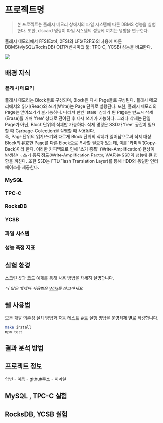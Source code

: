 # 프로젝트명
> 본 프로젝트는 플래시 메모리 상에서의 파일 시스템에 따른 DBMS 성능을 실험한다. 또한, discard 명령이 파일 시스템의 성능에 끼치는 영향을 연구한다.

플래시 메모리에서 FFS(Ext4, XFS)와 LFS(F2FS)의 사용에 따른 DBMS(MySQL/RocksDB) OLTP(벤치마크 툴: TPC-C, YCSB) 성능을 비교한다.

![](../header.png)

## 배경 지식

### 플래시 메모리
플래시 메모리는 Block들로 구성되며, Block은 다시 Page들로 구성된다. 플래시 메모리에서의 읽기(Read)와 쓰기(Write)는 Page 단위로 실행된다. 또한, 플래시 메모리의 Page는 덮어쓰기가 불가능하다. 따라서 한번 'stale' 상태가 된 Page는 반드시 삭제(Erase)를 거쳐 'free' 상태로 전이된 후 다시 쓰기가 가능하다. 그러나 삭제는 단일 Page가 아닌, Block 단위의 삭제만 가능하다. 삭제 명령은 SSD가 'free' 공간이 필요할 때 Garbage-Collection을 실행할 때 사용된다.  
즉, Page 단위의 읽기/쓰기와 다르게 Block 단위의 삭제가 일어남으로써 삭제 대상 Block의 유효한 Page를 다른 Block으로 복사할 필요가 있는데, 이를 '카피백'(Copy-Back)이라 한다. 이러한 카피백으로 인해 '쓰기 증폭' (Write-Amplification) 현상이 발생한다. 쓰기 증폭 정도(Write-Amplification Factor, WAF)는 SSD의 성능에 큰 영향을 끼친다. 또한 SSD는 FTL(Flash Translation Layer)를 통해 HDD와 동일한 인터페이스를 제공한다.

### MySQL

### TPC-C

### RocksDB

### YCSB

### 파일 시스템

### 성능 측정 지표


## 실험 환경

스크린 샷과 코드 예제를 통해 사용 방법을 자세히 설명합니다.

_더 많은 예제와 사용법은 [Wiki][wiki]를 참고하세요._

## 쉘 사용법

모든 개발 의존성 설치 방법과 자동 테스트 슈트 실행 방법을 운영체제 별로 작성합니다.

```sh
make install
npm test
```

## 결과 분석 방법


## 프로젝트 정보

학번 - 이름 - github주소 - 이메일

## MySQL , TPC-C 실험

## RocksDB, YCSB 실험

<!-- Markdown link & img dfn's -->
[npm-image]: https://img.shields.io/npm/v/datadog-metrics.svg?style=flat-square
[npm-url]: https://npmjs.org/package/datadog-metrics
[npm-downloads]: https://img.shields.io/npm/dm/datadog-metrics.svg?style=flat-square
[travis-image]: https://img.shields.io/travis/dbader/node-datadog-metrics/master.svg?style=flat-square
[travis-url]: https://travis-ci.org/dbader/node-datadog-metrics
[wiki]: https://github.com/yourname/yourproject/wiki
